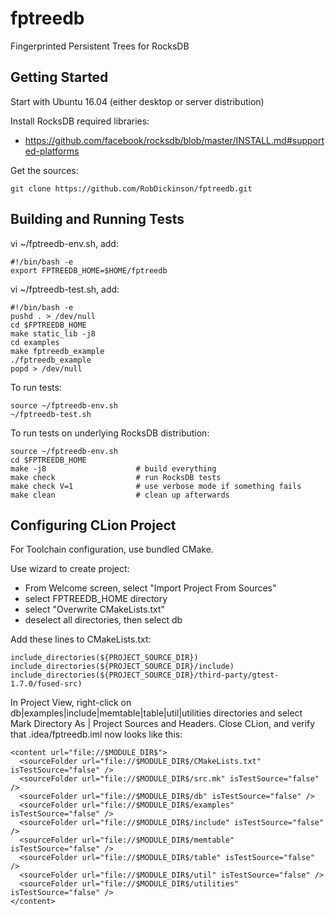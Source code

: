 # fptreedb
Fingerprinted Persistent Trees for RocksDB

## Getting Started

Start with Ubuntu 16.04 (either desktop or server distribution)

Install RocksDB required libraries: 

* https://github.com/facebook/rocksdb/blob/master/INSTALL.md#supported-platforms

Get the sources:

```
git clone https://github.com/RobDickinson/fptreedb.git
```

## Building and Running Tests

vi ~/fptreedb-env.sh, add:

```
#!/bin/bash -e
export FPTREEDB_HOME=$HOME/fptreedb
```

vi ~/fptreedb-test.sh, add:

```
#!/bin/bash -e
pushd . > /dev/null
cd $FPTREEDB_HOME
make static_lib -j8
cd examples
make fptreedb_example
./fptreedb_example
popd > /dev/null
```

To run tests:

```
source ~/fptreedb-env.sh
~/fptreedb-test.sh
```
To run tests on underlying RocksDB distribution:

```
source ~/fptreedb-env.sh
cd $FPTREEDB_HOME
make -j8                    # build everything
make check                  # run RocksDB tests
make check V=1              # use verbose mode if something fails
make clean                  # clean up afterwards
```

## Configuring CLion Project

For Toolchain configuration, use bundled CMake.

Use wizard to create project:

* From Welcome screen, select "Import Project From Sources"
* select FPTREEDB_HOME directory
* select "Overwrite CMakeLists.txt"
* deselect all directories, then select db

Add these lines to CMakeLists.txt:

```
include_directories(${PROJECT_SOURCE_DIR})
include_directories(${PROJECT_SOURCE_DIR}/include)
include_directories(${PROJECT_SOURCE_DIR}/third-party/gtest-1.7.0/fused-src)
```

In Project View, right-click on db|examples|include|memtable|table|util|utilities directories and select Mark Directory As | Project Sources and Headers. Close CLion, and verify that .idea/fptreedb.iml now looks like this:

```
<content url="file://$MODULE_DIR$">
  <sourceFolder url="file://$MODULE_DIR$/CMakeLists.txt" isTestSource="false" />
  <sourceFolder url="file://$MODULE_DIR$/src.mk" isTestSource="false" />
  <sourceFolder url="file://$MODULE_DIR$/db" isTestSource="false" />
  <sourceFolder url="file://$MODULE_DIR$/examples" isTestSource="false" />
  <sourceFolder url="file://$MODULE_DIR$/include" isTestSource="false" />
  <sourceFolder url="file://$MODULE_DIR$/memtable" isTestSource="false" />
  <sourceFolder url="file://$MODULE_DIR$/table" isTestSource="false" />
  <sourceFolder url="file://$MODULE_DIR$/util" isTestSource="false" />
  <sourceFolder url="file://$MODULE_DIR$/utilities" isTestSource="false" />
</content>
```

